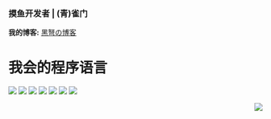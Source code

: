 ### 摸鱼开发者 | (青)雀门

**我的博客:**
[黑弩の博客](https://www.heinu.cc)

# 我会的程序语言
[![](https://img.shields.io/badge/-C-black?logo=c&style=flat-square&logoColor=ffffff)](http://cppmicroservices.org/)
[![](https://img.shields.io/badge/-PHP-007396?style=flat-square&logo=php&logoColor=ffffff)](https://www.php.net/)
[![](https://img.shields.io/badge/-Python-5596ff?style=flat-square&logo=python&logoColor=ffffff)](https://www.python.org/)
[![](https://img.shields.io/badge/-JavaScript-DC143C?style=flat-square&logo=javascript&logoColor=ffffff)](https://www.javascript.com/)
[![](https://img.shields.io/badge/-Lua-3277e7?style=flat-square&logo=lua&logoColor=ffffff)](http://www.lua.org/)
[![](https://img.shields.io/badge/-Go-6eeeee?style=flat-square&logo=go&logoColor=ffffff)](https://golang.google.cn/)
[![](https://img.shields.io/badge/-Bash-ae9a5a?style=flat-square&logo=shell&logoColor=ffffff)](https://www.python.org/)

<img align="right" src="https://github-readme-stats.vercel.app/api?username=heinu123&show_icons=true&icon_color=CE1D2D&text_color=718096&bg_color=ffffff&hide_title=true" />

